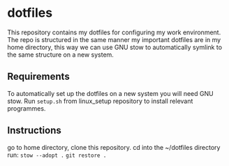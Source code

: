# dotfiles
This repository contains my dotfiles for configuring my work environment.
The repo is structured in the same manner my important dotfiles are in my home directory, 
this way we can use GNU stow to automatically symlink to the same structure on a new 
system.


## Requirements
To automatically set up the dotfiles on a new system you will need GNU stow.
Run ```setup.sh``` from linux_setup repository to install relevant programmes.

## Instructions
go to home directory, clone this repository.
cd into the ~/dotfiles directory
run:
```stow --adopt .```
```git restore .```
